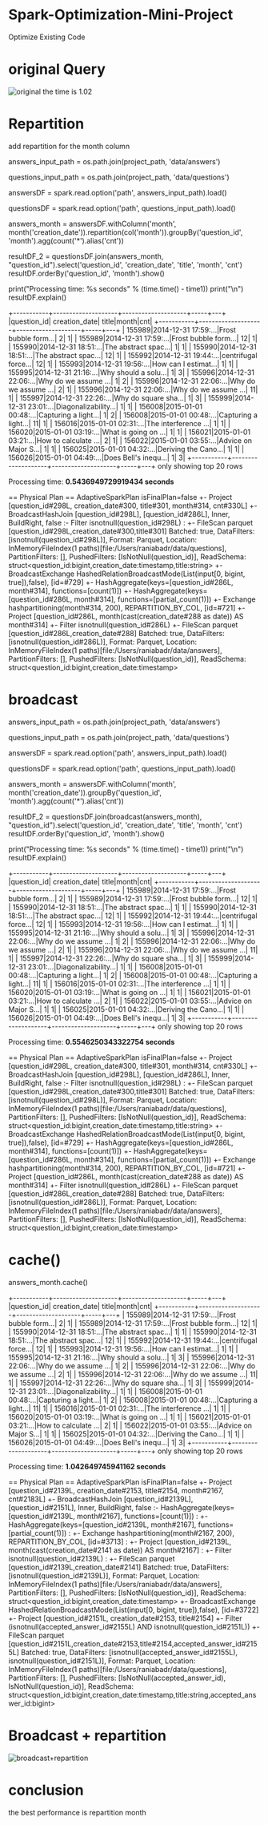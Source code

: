 # Spark-Optimization-Mini-Project
Optimize Existing Code

# original Query 

![original](https://user-images.githubusercontent.com/83798130/166071710-daec3021-4a5b-4f2e-b5a1-07294c4091de.jpg)
the time is 1.02


# Repartition 
add repartition for the month column

answers_input_path = os.path.join(project_path, 'data/answers')

questions_input_path = os.path.join(project_path, 'data/questions')

answersDF = spark.read.option('path', answers_input_path).load()

questionsDF = spark.read.option('path', questions_input_path).load()

answers_month = answersDF.withColumn('month', month('creation_date')).repartition(col('month')).groupBy('question_id', 'month').agg(count('*').alias('cnt'))

resultDF_2 = questionsDF.join(answers_month, "question_id").select('question_id', 'creation_date', 'title', 'month', 'cnt')
resultDF.orderBy('question_id', 'month').show()

print("Processing time: %s seconds" % (time.time() - time1))
print("\n")
resultDF.explain()

+-----------+--------------------+--------------------+-----+---+
|question_id|       creation_date|               title|month|cnt|
+-----------+--------------------+--------------------+-----+---+
|     155989|2014-12-31 17:59:...|Frost bubble form...|    2|  1|
|     155989|2014-12-31 17:59:...|Frost bubble form...|   12|  1|
|     155990|2014-12-31 18:51:...|The abstract spac...|    1|  1|
|     155990|2014-12-31 18:51:...|The abstract spac...|   12|  1|
|     155992|2014-12-31 19:44:...|centrifugal force...|   12|  1|
|     155993|2014-12-31 19:56:...|How can I estimat...|    1|  1|
|     155995|2014-12-31 21:16:...|Why should a solu...|    1|  3|
|     155996|2014-12-31 22:06:...|Why do we assume ...|    1|  2|
|     155996|2014-12-31 22:06:...|Why do we assume ...|    2|  1|
|     155996|2014-12-31 22:06:...|Why do we assume ...|   11|  1|
|     155997|2014-12-31 22:26:...|Why do square sha...|    1|  3|
|     155999|2014-12-31 23:01:...|Diagonalizability...|    1|  1|
|     156008|2015-01-01 00:48:...|Capturing a light...|    1|  2|
|     156008|2015-01-01 00:48:...|Capturing a light...|   11|  1|
|     156016|2015-01-01 02:31:...|The interference ...|    1|  1|
|     156020|2015-01-01 03:19:...|What is going on ...|    1|  1|
|     156021|2015-01-01 03:21:...|How to calculate ...|    2|  1|
|     156022|2015-01-01 03:55:...|Advice on Major S...|    1|  1|
|     156025|2015-01-01 04:32:...|Deriving the Cano...|    1|  1|
|     156026|2015-01-01 04:49:...|Does Bell's inequ...|    1|  3|
+-----------+--------------------+--------------------+-----+---+
only showing top 20 rows

Processing time: **0.5436949729919434 seconds**


== Physical Plan ==
AdaptiveSparkPlan isFinalPlan=false
+- Project [question_id#298L, creation_date#300, title#301, month#314, cnt#330L]
   +- BroadcastHashJoin [question_id#298L], [question_id#286L], Inner, BuildRight, false
      :- Filter isnotnull(question_id#298L)
      :  +- FileScan parquet [question_id#298L,creation_date#300,title#301] Batched: true, DataFilters: [isnotnull(question_id#298L)], Format: Parquet, Location: InMemoryFileIndex(1 paths)[file:/Users/raniabadr/data/questions], PartitionFilters: [], PushedFilters: [IsNotNull(question_id)], ReadSchema: struct<question_id:bigint,creation_date:timestamp,title:string>
      +- BroadcastExchange HashedRelationBroadcastMode(List(input[0, bigint, true]),false), [id=#729]
         +- HashAggregate(keys=[question_id#286L, month#314], functions=[count(1)])
            +- HashAggregate(keys=[question_id#286L, month#314], functions=[partial_count(1)])
               +- Exchange hashpartitioning(month#314, 200), REPARTITION_BY_COL, [id=#721]
                  +- Project [question_id#286L, month(cast(creation_date#288 as date)) AS month#314]
                     +- Filter isnotnull(question_id#286L)
                        +- FileScan parquet [question_id#286L,creation_date#288] Batched: true, DataFilters: [isnotnull(question_id#286L)], Format: Parquet, Location: InMemoryFileIndex(1 paths)[file:/Users/raniabadr/data/answers], PartitionFilters: [], PushedFilters: [IsNotNull(question_id)], ReadSchema: struct<question_id:bigint,creation_date:timestamp>
                        
# broadcast

answers_input_path = os.path.join(project_path, 'data/answers')

questions_input_path = os.path.join(project_path, 'data/questions')

answersDF = spark.read.option('path', answers_input_path).load()

questionsDF = spark.read.option('path', questions_input_path).load()

answers_month = answersDF.withColumn('month', month('creation_date')).groupBy('question_id', 'month').agg(count('*').alias('cnt'))

resultDF_2 = questionsDF.join(broadcast(answers_month), "question_id").select('question_id', 'creation_date', 'title', 'month', 'cnt')
resultDF.orderBy('question_id', 'month').show()

print("Processing time: %s seconds" % (time.time() - time1))
print("\n")
resultDF.explain()


+-----------+--------------------+--------------------+-----+---+
|question_id|       creation_date|               title|month|cnt|
+-----------+--------------------+--------------------+-----+---+
|     155989|2014-12-31 17:59:...|Frost bubble form...|    2|  1|
|     155989|2014-12-31 17:59:...|Frost bubble form...|   12|  1|
|     155990|2014-12-31 18:51:...|The abstract spac...|    1|  1|
|     155990|2014-12-31 18:51:...|The abstract spac...|   12|  1|
|     155992|2014-12-31 19:44:...|centrifugal force...|   12|  1|
|     155993|2014-12-31 19:56:...|How can I estimat...|    1|  1|
|     155995|2014-12-31 21:16:...|Why should a solu...|    1|  3|
|     155996|2014-12-31 22:06:...|Why do we assume ...|    1|  2|
|     155996|2014-12-31 22:06:...|Why do we assume ...|    2|  1|
|     155996|2014-12-31 22:06:...|Why do we assume ...|   11|  1|
|     155997|2014-12-31 22:26:...|Why do square sha...|    1|  3|
|     155999|2014-12-31 23:01:...|Diagonalizability...|    1|  1|
|     156008|2015-01-01 00:48:...|Capturing a light...|    1|  2|
|     156008|2015-01-01 00:48:...|Capturing a light...|   11|  1|
|     156016|2015-01-01 02:31:...|The interference ...|    1|  1|
|     156020|2015-01-01 03:19:...|What is going on ...|    1|  1|
|     156021|2015-01-01 03:21:...|How to calculate ...|    2|  1|
|     156022|2015-01-01 03:55:...|Advice on Major S...|    1|  1|
|     156025|2015-01-01 04:32:...|Deriving the Cano...|    1|  1|
|     156026|2015-01-01 04:49:...|Does Bell's inequ...|    1|  3|
+-----------+--------------------+--------------------+-----+---+
only showing top 20 rows

Processing time: **0.5546250343322754 seconds**


== Physical Plan ==
AdaptiveSparkPlan isFinalPlan=false
+- Project [question_id#298L, creation_date#300, title#301, month#314, cnt#330L]
   +- BroadcastHashJoin [question_id#298L], [question_id#286L], Inner, BuildRight, false
      :- Filter isnotnull(question_id#298L)
      :  +- FileScan parquet [question_id#298L,creation_date#300,title#301] Batched: true, DataFilters: [isnotnull(question_id#298L)], Format: Parquet, Location: InMemoryFileIndex(1 paths)[file:/Users/raniabadr/data/questions], PartitionFilters: [], PushedFilters: [IsNotNull(question_id)], ReadSchema: struct<question_id:bigint,creation_date:timestamp,title:string>
      +- BroadcastExchange HashedRelationBroadcastMode(List(input[0, bigint, true]),false), [id=#729]
         +- HashAggregate(keys=[question_id#286L, month#314], functions=[count(1)])
            +- HashAggregate(keys=[question_id#286L, month#314], functions=[partial_count(1)])
               +- Exchange hashpartitioning(month#314, 200), REPARTITION_BY_COL, [id=#721]
                  +- Project [question_id#286L, month(cast(creation_date#288 as date)) AS month#314]
                     +- Filter isnotnull(question_id#286L)
                        +- FileScan parquet [question_id#286L,creation_date#288] Batched: true, DataFilters: [isnotnull(question_id#286L)], Format: Parquet, Location: InMemoryFileIndex(1 paths)[file:/Users/raniabadr/data/answers], PartitionFilters: [], PushedFilters: [IsNotNull(question_id)], ReadSchema: struct<question_id:bigint,creation_date:timestamp>
                        


# cache()

answers_month.cache()

+-----------+--------------------+--------------------+-----+---+
|question_id|       creation_date|               title|month|cnt|
+-----------+--------------------+--------------------+-----+---+
|     155989|2014-12-31 17:59:...|Frost bubble form...|    2|  1|
|     155989|2014-12-31 17:59:...|Frost bubble form...|   12|  1|
|     155990|2014-12-31 18:51:...|The abstract spac...|    1|  1|
|     155990|2014-12-31 18:51:...|The abstract spac...|   12|  1|
|     155992|2014-12-31 19:44:...|centrifugal force...|   12|  1|
|     155993|2014-12-31 19:56:...|How can I estimat...|    1|  1|
|     155995|2014-12-31 21:16:...|Why should a solu...|    1|  3|
|     155996|2014-12-31 22:06:...|Why do we assume ...|    1|  2|
|     155996|2014-12-31 22:06:...|Why do we assume ...|    2|  1|
|     155996|2014-12-31 22:06:...|Why do we assume ...|   11|  1|
|     155997|2014-12-31 22:26:...|Why do square sha...|    1|  3|
|     155999|2014-12-31 23:01:...|Diagonalizability...|    1|  1|
|     156008|2015-01-01 00:48:...|Capturing a light...|    1|  2|
|     156008|2015-01-01 00:48:...|Capturing a light...|   11|  1|
|     156016|2015-01-01 02:31:...|The interference ...|    1|  1|
|     156020|2015-01-01 03:19:...|What is going on ...|    1|  1|
|     156021|2015-01-01 03:21:...|How to calculate ...|    2|  1|
|     156022|2015-01-01 03:55:...|Advice on Major S...|    1|  1|
|     156025|2015-01-01 04:32:...|Deriving the Cano...|    1|  1|
|     156026|2015-01-01 04:49:...|Does Bell's inequ...|    1|  3|
+-----------+--------------------+--------------------+-----+---+
only showing top 20 rows

Processing time: **1.042649745941162 seconds**


== Physical Plan ==
AdaptiveSparkPlan isFinalPlan=false
+- Project [question_id#2139L, creation_date#2153, title#2154, month#2167, cnt#2183L]
   +- BroadcastHashJoin [question_id#2139L], [question_id#2151L], Inner, BuildRight, false
      :- HashAggregate(keys=[question_id#2139L, month#2167], functions=[count(1)])
      :  +- HashAggregate(keys=[question_id#2139L, month#2167], functions=[partial_count(1)])
      :     +- Exchange hashpartitioning(month#2167, 200), REPARTITION_BY_COL, [id=#3713]
      :        +- Project [question_id#2139L, month(cast(creation_date#2141 as date)) AS month#2167]
      :           +- Filter isnotnull(question_id#2139L)
      :              +- FileScan parquet [question_id#2139L,creation_date#2141] Batched: true, DataFilters: [isnotnull(question_id#2139L)], Format: Parquet, Location: InMemoryFileIndex(1 paths)[file:/Users/raniabadr/data/answers], PartitionFilters: [], PushedFilters: [IsNotNull(question_id)], ReadSchema: struct<question_id:bigint,creation_date:timestamp>
      +- BroadcastExchange HashedRelationBroadcastMode(List(input[0, bigint, true]),false), [id=#3722]
         +- Project [question_id#2151L, creation_date#2153, title#2154]
            +- Filter (isnotnull(accepted_answer_id#2155L) AND isnotnull(question_id#2151L))
               +- FileScan parquet [question_id#2151L,creation_date#2153,title#2154,accepted_answer_id#2155L] Batched: true, DataFilters: [isnotnull(accepted_answer_id#2155L), isnotnull(question_id#2151L)], Format: Parquet, Location: InMemoryFileIndex(1 paths)[file:/Users/raniabadr/data/questions], PartitionFilters: [], PushedFilters: [IsNotNull(accepted_answer_id), IsNotNull(question_id)], ReadSchema: struct<question_id:bigint,creation_date:timestamp,title:string,accepted_answer_id:bigint>

# Broadcast + repartition
![broadcast+repartition](https://user-images.githubusercontent.com/83798130/166080996-4b90f832-1af8-497c-9f24-973aac3a4937.jpg)

# conclusion
the best performance is repartition month 
